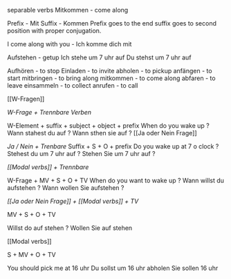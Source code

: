 separable verbs
Mitkommen - come along

Prefix - Mit
Suffix - Kommen
Prefix goes to the end suffix goes to second position with proper conjugation.



I come along with you - Ich komme dich mit

Aufstehen - getup
Ich stehe um 7 uhr auf
Du stehst um 7 uhr auf

Aufhören - to stop
Einladen - to invite
abholen - to pickup
anfängen - to start
mitbringen - to bring along
mitkommen - to come along
abfaren - to leave
einsammeln - to collect
anrufen - to call

[[W-Fragen]]

*W-Frage + Trennbare Verben*

W-Element + suffix + subject + object + prefix
When do you wake up ?
Wann stahest du auf ?
Wann sthen sie auf ?
[[Ja oder Nein Frage]]

*Ja / Nein + Trenbare*
Suffix + S + O + prefix
Do you wake up at 7 o clock ?
Stehest du um 7 uhr auf ?
Stehen Sie um 7 uhr auf ?

*[[Modal verbs]] + Trennbare*

W-Frage + MV + S + O + TV
When do you want to wake up ?
Wann willst du aufstehen ?
Wann wollen Sie aufstehen ?

*[[Ja oder Nein Frage]] + [[Modal verbs]] + TV*

MV + S + O + TV

Willst do auf stehen ?
Wollen Sie auf stehen

[[Modal verbs]]

S + MV + O + TV

You should pick me at 16 uhr
Du sollst um 16 uhr abholen
Sie sollen 16 uhr





